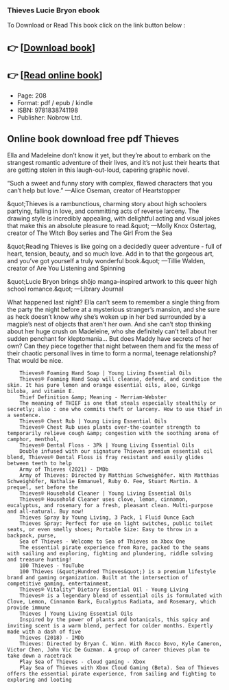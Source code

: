 ### Thieves Lucie Bryon ebook

To Download or Read This book click on the link button below :

## 👉  [**[Download book](http://ebooksharez.info/download.php?group=book&from=github.com&id=647604&lnk=1081 "Download book")**]

## 👉  [**[Read online book](http://ebooksharez.info/download.php?group=book&from=github.com&id=647604&lnk=1081 "Read online book")**]


* Page: 208
* Format: pdf / epub / kindle
* ISBN: 9781838741198
* Publisher: Nobrow Ltd.



## Online book download free pdf Thieves 



Ella and Madeleine don’t know it yet, but they’re about to embark on the strangest romantic adventure of their lives, and it’s not just their hearts that are getting stolen in this laugh-out-loud, capering graphic novel.

 “Such a sweet and funny story with complex, flawed characters that you can’t help but love.”
—Alice Oseman, creator of Heartstopper

 &amp;quot;Thieves is a rambunctious, charming story about high schoolers partying, falling in love, and committing acts of reverse larceny. The drawing style is incredibly appealing, with delightful acting and visual jokes that make this an absolute pleasure to read.&amp;quot;
—Molly Knox Ostertag, creator of The Witch Boy series and The Girl From the Sea

 &amp;quot;Reading Thieves is like going on a decidedly queer adventure - full of heart, tension, beauty, and so much love. Add in to that the gorgeous art, and you’ve got yourself a truly wonderful book.&amp;quot;
—Tillie Walden, creator of Are You Listening and Spinning

 &amp;quot;Lucie Bryon brings shōjo manga–inspired artwork to this queer high school romance.&amp;quot;
—Library Journal

 What happened last night? Ella can’t seem to remember a single thing from the party the night before at a mysterious stranger’s mansion, and she sure as heck doesn’t know why she’s woken up in her bed surrounded by a magpie’s nest of objects that aren’t her own. And she can’t stop thinking about her huge crush on Madeleine, who she definitely can’t tell about her sudden penchant for kleptomania… But does Maddy have secrets of her own? Can they piece together that night between them and fix the mess of their chaotic personal lives in time to form a normal, teenage relationship? That would be nice.


        Thieves® Foaming Hand Soap | Young Living Essential Oils
        Thieves® Foaming Hand Soap will cleanse, defend, and condition the skin. It has pure lemon and orange essential oils, aloe, Ginkgo biloba, and vitamin E.
        Thief Definition &amp; Meaning - Merriam-Webster
        The meaning of THIEF is one that steals especially stealthily or secretly; also : one who commits theft or larceny. How to use thief in a sentence.
        Thieves® Chest Rub | Young Living Essential Oils
        Thieves® Chest Rub uses plants over-the-counter strength to temporarily relieve cough &amp; congestion with the soothing aroma of camphor, menthol, 
        Thieves® Dental Floss - 3Pk | Young Living Essential Oils
        Double infused with our signature Thieves premium essential oil blend, Thieves® Dental Floss is fray resistant and easily glides between teeth to help 
        Army of Thieves (2021) - IMDb
        Army of Thieves: Directed by Matthias Schweighöfer. With Matthias Schweighöfer, Nathalie Emmanuel, Ruby O. Fee, Stuart Martin. A prequel, set before the 
        Thieves® Household Cleaner | Young Living Essential Oils
        Thieves® Household Cleaner uses clove, lemon, cinnamon, eucalyptus, and rosemary for a fresh, pleasant clean. Multi-purpose and all-natural. Buy now!
        Thieves Spray by Young Living, 3 Pack, 1 Fluid Ounce Each
        Thieves Spray: Perfect for use on light switches, public toilet seats, or even smelly shoes; Portable Size: Easy to throw in a backpack, purse, 
        Sea of Thieves - Welcome to Sea of Thieves on Xbox One
        The essential pirate experience from Rare, packed to the seams with sailing and exploring, fighting and plundering, riddle solving and treasure hunting!
        100 Thieves - YouTube
        100 Thieves (&quot;Hundred Thieves&quot;) is a premium lifestyle brand and gaming organization. Built at the intersection of competitive gaming, entertainment, 
        Thieves® Vitality™ Dietary Essential Oil - Young Living
        Thieves® is a legendary blend of essential oils is formulated with Clove, Lemon, Cinnamon Bark, Eucalyptus Radiata, and Rosemary, which provide immune 
        Thieves | Young Living Essential Oils
        Inspired by the power of plants and botanicals, this spicy and inviting scent is a warm blend, perfect for colder months. Expertly made with a dash of five 
        Thieves (2018) - IMDb
        Thieves: Directed by Bryan C. Winn. With Rocco Bovo, Kyle Cameron, Victor Chen, John Vic De Guzman. A group of career thieves plan to take down a racetrack 
        Play Sea of Thieves - cloud gaming - Xbox
        Play Sea of Thieves with Xbox Cloud Gaming (Beta). Sea of Thieves offers the essential pirate experience, from sailing and fighting to exploring and looting 
    




